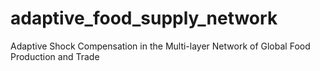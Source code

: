# adaptive_food_supply_network
Adaptive Shock Compensation in the Multi-layer Network of Global Food Production and Trade
